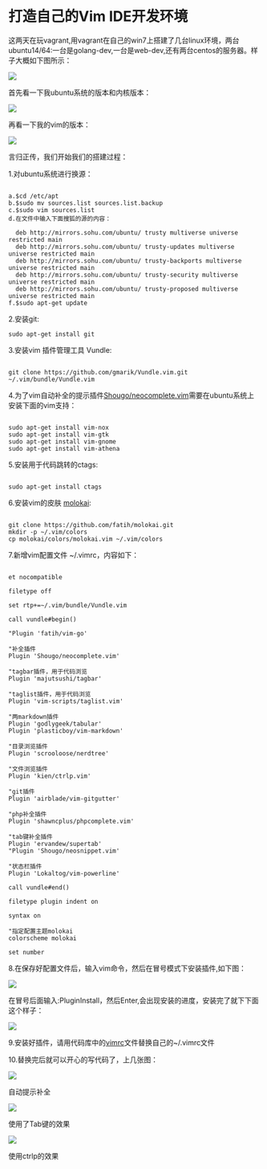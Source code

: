# 打造自己的Vim IDE开发环境

这两天在玩vagrant,用vagrant在自己的win7上搭建了几台linux环境，两台ubuntu14/64:一台是golang-dev,一台是web-dev,还有两台centos的服务器。样子大概如下图所示：

![](../images/vim1.jpg?raw=true)

首先看一下我ubuntu系统的版本和内核版本：

![](../images/vim2.jpg?raw=true)

再看一下我的vim的版本：

![](../images/vim3.jpg?raw=true)

言归正传，我们开始我们的搭建过程：

1.对ubuntu系统进行换源：

``` shell

a.$cd /etc/apt
b.$sudo mv sources.list sources.list.backup
c.$sudo vim sources.list
d.在文件中输入下面搜狐的源的内容：

  deb http://mirrors.sohu.com/ubuntu/ trusty multiverse universe restricted main
  deb http://mirrors.sohu.com/ubuntu/ trusty-updates multiverse universe restricted main
  deb http://mirrors.sohu.com/ubuntu/ trusty-backports multiverse universe restricted main
  deb http://mirrors.sohu.com/ubuntu/ trusty-security multiverse universe restricted main
  deb http://mirrors.sohu.com/ubuntu/ trusty-proposed multiverse universe restricted main
f.$sudo apt-get update

```

2.安装git:

``` shell
sudo apt-get install git

```

3.安装vim 插件管理工具 Vundle:

``` shell
   
git clone https://github.com/gmarik/Vundle.vim.git ~/.vim/bundle/Vundle.vim

```

4.为了vim自动补全的提示插件[Shougo/neocomplete.vim](https://github.com/Shougo/neocomplete.vim)需要在ubuntu系统上安装下面的vim支持：

``` shell
   
sudo apt-get install vim-nox
sudo apt-get install vim-gtk
sudo apt-get install vim-gnome
sudo apt-get install vim-athena

```

5.安装用于代码跳转的ctags:

``` shell

sudo apt-get install ctags

```

6.安装vim的皮肤 [molokai](https://github.com/tomasr/molokai):

``` shell
    
git clone https://github.com/fatih/molokai.git
mkdir -p ~/.vim/colors
cp molokai/colors/molokai.vim ~/.vim/colors

```

7.新增vim配置文件 ~/.vimrc，内容如下：

``` shell

et nocompatible

filetype off

set rtp+=~/.vim/bundle/Vundle.vim

call vundle#begin()

"Plugin 'fatih/vim-go'

"补全插件
Plugin 'Shougo/neocomplete.vim'

"tagbar插件，用于代码浏览
Plugin 'majutsushi/tagbar'

"taglist插件，用于代码浏览
Plugin 'vim-scripts/taglist.vim'

"两markdown插件
Plugin 'godlygeek/tabular'
Plugin 'plasticboy/vim-markdown'

"目录浏览插件
Plugin 'scrooloose/nerdtree'

"文件浏览插件
Plugin 'kien/ctrlp.vim'

"git插件
Plugin 'airblade/vim-gitgutter'

"php补全插件
Plugin 'shawncplus/phpcomplete.vim'

"tab键补全插件
Plugin 'ervandew/supertab'
"Plugin 'Shougo/neosnippet.vim'

"状态栏插件
Plugin 'Lokaltog/vim-powerline'

call vundle#end()

filetype plugin indent on

syntax on

"指定配置主题molokai
colorscheme molokai 

set number

```

8.在保存好配置文件后，输入vim命令，然后在冒号模式下安装插件,如下图：

![](../images/vim4.jpg?raw=true)

在冒号后面输入:PluginInstall，然后Enter,会出现安装的进度，安装完了就下下面这个样子：

![](../images/vim5.jpg?raw=true)

9.安装好插件，请用代码库中的[vimrc](https://github.com/smilefish1987/devtips/blob/master/vim%2Fvimrc)文件替换自己的~/.vimrc文件

10.替换完后就可以开心的写代码了，上几张图：

![](../images/vim6.jpg?raw=true)

自动提示补全

![](../images/vim7.jpg?raw=true)

使用了Tab键的效果

![](../images/vim8.png?raw=true)

使用ctrlp的效果

